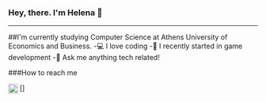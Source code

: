 ### Hey, there. I'm Helena 👋 
_____

##I'm currently studying Computer Science at Athens University of Economics and Business.
-💻 I love coding
-👾 I recently started in game development
-💬 Ask me anything tech related!

###How to reach me

[<img align="left" alt="elenasa |LinkedIn" width="20px" src="https://cdn.jsdelivr.net/npm/simple-icons@v3/icons/linkedin.svg"/>]
